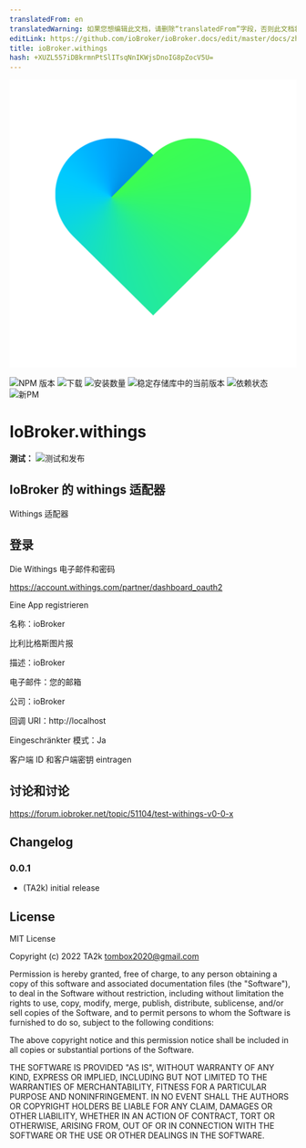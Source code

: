 ```yaml
---
translatedFrom: en
translatedWarning: 如果您想编辑此文档，请删除“translatedFrom”字段，否则此文档将再次自动翻译
editLink: https://github.com/ioBroker/ioBroker.docs/edit/master/docs/zh-cn/adapterref/iobroker.withings/README.md
title: ioBroker.withings
hash: +XUZL557iDBkrmnPtSlITsqNnIKWjsDnoIG8pZocV5U=
---
```

![标识](../../../en/adapterref/iobroker.withings/admin/withings.png)

![NPM 版本](https://img.shields.io/npm/v/iobroker.withings.svg)
![下载](https://img.shields.io/npm/dm/iobroker.withings.svg)
![安装数量](https://iobroker.live/badges/withings-installed.svg)
![稳定存储库中的当前版本](https://iobroker.live/badges/withings-stable.svg)
![依赖状态](https://img.shields.io/david/TA2k/iobroker.withings.svg)
![新PM](https://nodei.co/npm/iobroker.withings.png?downloads=true)

# IoBroker.withings
**测试：** ![测试和发布](https://github.com/TA2k/ioBroker.withings/workflows/Test%20and%20Release/badge.svg)

## IoBroker 的 withings 适配器
Withings 适配器

## 登录
Die Withings 电子邮件和密码

https://account.withings.com/partner/dashboard_oauth2

Eine App registrieren

名称：ioBroker

比利比格斯图片报

描述：ioBroker

电子邮件：您的邮箱

公司：ioBroker

回调 URI：http://localhost

Eingeschränkter 模式：Ja

客户端 ID 和客户端密钥 eintragen

## 讨论和讨论
<https://forum.iobroker.net/topic/51104/test-withings-v0-0-x>

## Changelog

### 0.0.1
* (TA2k) initial release

## License
MIT License

Copyright (c) 2022 TA2k <tombox2020@gmail.com>

Permission is hereby granted, free of charge, to any person obtaining a copy
of this software and associated documentation files (the "Software"), to deal
in the Software without restriction, including without limitation the rights
to use, copy, modify, merge, publish, distribute, sublicense, and/or sell
copies of the Software, and to permit persons to whom the Software is
furnished to do so, subject to the following conditions:

The above copyright notice and this permission notice shall be included in all
copies or substantial portions of the Software.

THE SOFTWARE IS PROVIDED "AS IS", WITHOUT WARRANTY OF ANY KIND, EXPRESS OR
IMPLIED, INCLUDING BUT NOT LIMITED TO THE WARRANTIES OF MERCHANTABILITY,
FITNESS FOR A PARTICULAR PURPOSE AND NONINFRINGEMENT. IN NO EVENT SHALL THE
AUTHORS OR COPYRIGHT HOLDERS BE LIABLE FOR ANY CLAIM, DAMAGES OR OTHER
LIABILITY, WHETHER IN AN ACTION OF CONTRACT, TORT OR OTHERWISE, ARISING FROM,
OUT OF OR IN CONNECTION WITH THE SOFTWARE OR THE USE OR OTHER DEALINGS IN THE
SOFTWARE.